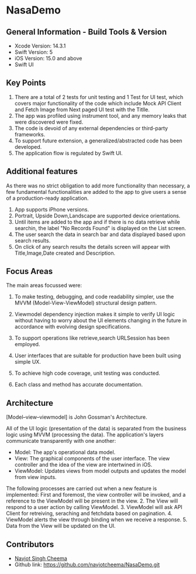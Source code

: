 # NasaDemo
## General Information - Build Tools & Version 

- Xcode Version: 14.3.1
- Swift Version: 5
- iOS Version: 15.0 and above
- Swift UI

## Key Points

1. There are a total of 2 tests for unit testing and 1 Test for UI test, which covers major functionality of the code which include Mock API Client and Fetch Image from Next paged UI test with the Titlle.
2. The app was profiled using instrument tool, and any memory leaks that were discovered were fixed.
3. The code is devoid of any external dependencies or third-party frameworks.
5. To support future extension, a generalized/abstracted code has been developed.
6. The application flow is regulated by Swift UI.

## Additional features

As there was no strict obligation to add more functionality than necessary, a few fundamental functionalities are added to the app to give users a sense of a production-ready application.

1. App supports iPhone versions. 
2. Portrait, Upside Down,Landscape are supported device orientations. 
3. Until items are added to the app and if there is no data retrieve while searchin, the label "No Records Found" is displayed on the List screen. 
4. The user search the data in search bar and data displayed based upon search results.
5. On click of any search results the details screen will appear with Title,Image,Date created and Description.


## Focus Areas

The main areas focussed were:

1. To make testing, debugging, and code readability simpler, use the MVVM (Model-View-ViewModel) structural design pattern. 
2. Viewmodel dependency injection makes it simple to verify UI logic without having to worry about the UI elements changing in the future in accordance with evolving design specifications. 
2. To support operations like retrieve,search URLSession has been employed.

3. User interfaces that are suitable for production have been built using simple UX. 
4. To achieve high code coverage, unit testing was conducted. 
5. Each class and method has accurate documentation.

## Architecture

[Model–view–viewmodel] is John Gossman's Architecture.

All of the UI logic (presentation of the data) is separated from the business logic using MVVM (processing the data). The application's layers communicate transparently with one another: 
- Model: The app's operational data model. 
- View: The graphical components of the user interface. The view controller and the idea of the view are intertwined in iOS. 
- ViewModel: Updates views from model outputs and updates the model from view inputs.

The following processes are carried out when a new feature is implemented: 
First and foremost, the view controller will be invoked, and a reference to the ViewModel will be present in the view. 
2. The View will respond to a user action by calling ViewModel. 
3. ViewModel will ask API Client  for retreiving, seraching and fetchdata based on pagination.
4. ViewModel alerts the view through binding when we receive a response. 
5. Data from the View will be updated on the UI.

## Contributors

- [Navjot Singh Cheema](https://www.linkedin.com/in/cheemanavjot)
- Github link: https://github.com/navjotcheema/NasaDemo.git

